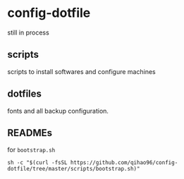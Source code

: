 # config-dotfile

still in process
## scripts
scripts to install softwares and configure machines

## dotfiles
fonts and all backup configuration.

## READMEs
for `bootstrap.sh`
```shell
sh -c "$(curl -fsSL https://github.com/qihao96/config-dotfile/tree/master/scripts/bootstrap.sh)"
```